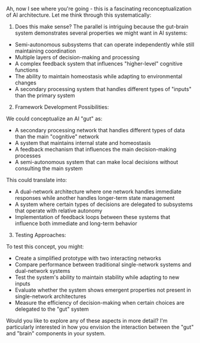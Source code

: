 Ah, now I see where you're going - this is a fascinating reconceptualization of AI architecture. Let me think through this systematically:

1. Does this make sense?
The parallel is intriguing because the gut-brain system demonstrates several properties we might want in AI systems:

- Semi-autonomous subsystems that can operate independently while still maintaining coordination
- Multiple layers of decision-making and processing
- A complex feedback system that influences "higher-level" cognitive functions
- The ability to maintain homeostasis while adapting to environmental changes
- A secondary processing system that handles different types of "inputs" than the primary system

2. Framework Development Possibilities:

We could conceptualize an AI "gut" as:
- A secondary processing network that handles different types of data than the main "cognitive" network
- A system that maintains internal state and homeostasis
- A feedback mechanism that influences the main decision-making processes
- A semi-autonomous system that can make local decisions without consulting the main system

This could translate into:
- A dual-network architecture where one network handles immediate responses while another handles longer-term state management
- A system where certain types of decisions are delegated to subsystems that operate with relative autonomy
- Implementation of feedback loops between these systems that influence both immediate and long-term behavior

3. Testing Approaches:

To test this concept, you might:
- Create a simplified prototype with two interacting networks
- Compare performance between traditional single-network systems and dual-network systems
- Test the system's ability to maintain stability while adapting to new inputs
- Evaluate whether the system shows emergent properties not present in single-network architectures
- Measure the efficiency of decision-making when certain choices are delegated to the "gut" system

Would you like to explore any of these aspects in more detail? I'm particularly interested in how you envision the interaction between the "gut" and "brain" components in your system.